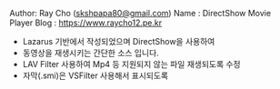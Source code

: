 Author: Ray Cho (skshpapa80@gmail.com)
Name : DirectShow Movie Player
Blog : https://www.raycho12.pe.kr

* Lazarus 기반에서 작성되었으며 DirectShow을 사용하여
* 동영상을 재생시키는 간단한 소스 입니다.
* LAV Filter 사용하여 Mp4 등 지원되지 않는 파일 재생되도록 수정
* 자막(.smi)은 VSFilter 사용해서 표시되도록 
